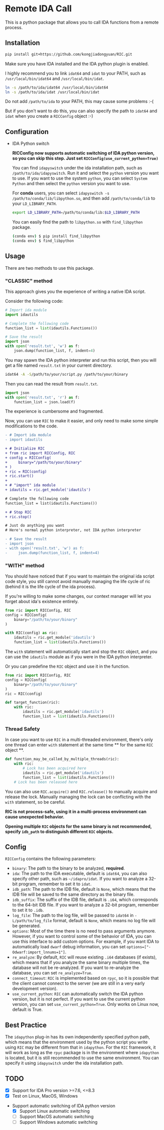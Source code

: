 # Remote IDA Call

This is a python package that allows you to call IDA functions from a remote process.

## Installation

```bash
pip install git+https://github.com/kongjiadongyuan/RIC.git
```

Make sure you have IDA installed and the IDA python plugin is enabled.

I highly recommend you to link `idat64` and `idat` to your PATH, such as `/usr/local/bin/idat64` and `/usr/local/bin/idat`.

```bash
ln -s /path/to/ida/idat64 /usr/local/bin/idat64
ln -s /path/to/ida/idat /usr/local/bin/idat
```

Do not add `/path/to/ida` to your PATH, this may cause some problems :-(

But if you don't want to do this, you can also specify the path to `idat64` and `idat` when you create a `RICConfig` object :-)

## Configuration

- IDA Python switch

    **RICConfig now supports automatic switching of IDA python version, so you can skip this step. Just set `RICConfig(use_current_python=True)`**

    You can find `idapyswitch` under the ida installation path, such as `/path/to/ida/idapyswitch`. Run it and select the `python` version you want to use. If you want to use the system `python`, you can select `System Python` and then select the `python` version you want to use.

    For **conda** users, you can select `idapyswitch -s /path/to/conda/lib/libpython.so`, and then add `/path/to/conda/lib` to your `LD_LIBRARY_PATH`.
    ```bash
    export LD_LIBRARY_PATH=/path/to/conda/lib:$LD_LIBRARY_PATH
    ```
    
    You can easily find the path to `libpython.so` with `find_libpython` package.
    ```bash
    (conda env) $ pip install find_libpython
    (conda env) $ find_libpython
    ```

## Usage

There are two methods to use this package.

### "CLASSIC" method

This approach gives you the experience of writing a native IDA script.

Consider the following code:

```python
# Import ida module
import idautils

# Complete the following code
function_list = list(idautils.Functions())

# Save the result
import json
with open('result.txt', 'w') as f:
    json.dump(function_list, f, indent=4)
```

You may spawn the IDA python interpreter and run this script, then you will get a file named `result.txt` in your current directory.

```bash
idat64 -A -S/path/to/your/script.py /path/to/your/binary
```

Then you can read the result from `result.txt`.

```python
import json
with open('result.txt', 'r') as f:
    function_list = json.load(f)
```

The experience is cumbersome and fragmented.

Now, you can use `RIC` to make it easier, and only need to make some simple modifications to the code.

```diff
- # Import ida module
- import idautils

+ # Initialize RIC
+ from ric import RICConfig, RIC
+ config = RICConfig(
+     binary="/path/to/your/binary"
+ )
+ ric = RIC(config)
+ ric.start()
+ 
+ # "import" ida module
+ idautils = ric.get_module('idautils')

# Complete the following code
function_list = list(idautils.Functions())

+ # Stop RIC
+ ric.stop()

# Just do anything you want
# Here's normal python interpreter, not IDA python interpreter

- # Save the result
- import json
- with open('result.txt', 'w') as f:
-     json.dump(function_list, f, indent=4)
```

### "WITH" method

You should have noticed that if you want to maintain the original ida script code style, you still cannot avoid manually managing the life cycle of ric (behind it is the life cycle of the ida process). 

If you're willing to make some changes, our context manager will let you forget about ida's existence entirely.

```python
from ric import RICConfig, RIC
config = RICConfig(
    binary="/path/to/your/binary"
)

with RIC(config) as ric:
    idautils = ric.get_module('idautils')
    function_list = list(idautils.Functions())
```

The `with` statement will automatically start and stop the `RIC` object, and you can use the `idautils` module as if you were in the IDA python interpreter.

Or you can predefine the `RIC` object and use it in the function.

```python
from ric import RICConfig, RIC
config = RICConfig(
    binary="/path/to/your/binary"
)
ric = RIC(config)

def target_function(ric):
    with ric:
        idautils = ric.get_module('idautils')
        function_list = list(idautils.Functions())
```

### Thread Safety

In case you want to use `RIC` in a multi-threaded environment, there's only one thread can enter `with` statement at the same time ** for the same `RIC` object **.

```python
def function_may_be_called_by_multiple_threads(ric):
    with ric:
        # Lock has been acquired here
        idautils = ric.get_module('idautils')
        function_list = list(idautils.Functions())
    # Lock has been released here
```

You can also use `RIC.acquire()` and `RIC.release()` to manually acquire and release the lock. Manually managing the lock can be conflicting with the `with` statement, so be careful.

**RIC is not process-safe, using it in a multi-process environment can cause unexpected behavior.**

**Opening multiple `RIC` objects for the same binary is not recommended, specify `idb_path` to distinguish different `RIC` objects.**


## Config

`RICConfig` contains the following parameters:
- `binary`: The path to the binary to be analyzed, **required**.
- `ida`: The path to the IDA executable, default is `idat64`, you can also specify other path, such as `~/idapro/idat`. If you want to analyze a 32-bit program, remember to set it to `idat`.
- `idb_path`: The path to the IDB file, default is `None`, which means that the IDB file will be saved to the same directory as the binary file.
- `idb_suffix`: The suffix of the IDB file, default is `.i64`, which corresponds to the 64-bit IDB file. If you want to analyze a 32-bit program, remember to set it to `.idb`.
- `log_file`: The path to the log file, will be passed to `idat64` in `-L/path/to/log_file` format, default is `None`, which means no log file will be generated.
- `options`: Most of the time there is no need to pass arguments anymore. However, if you want to control some of the behavior of IDA, you can use this interface to add custom options. For example, if you want IDA to automatically load `dwarf` debug information, you can set `options=["-Odwarf:import_lnnums=1"]`.
- `re_analyze`: By default, `RIC` will reuse existing `.i64` databases (if exists), which means that if you analyze the same binary multiple times, the database will not be re-analyzed. If you want to re-analyze the database, you can set `re_analyze=True`.
- `connect_timeout`: `RIC` is implemented based on `rpyc`, so it is possible that the client cannot connect to the server (we are still in a very early development version).
- `use_current_python`: `RIC` can automatically switch the IDA python version, but it is not perfect. If you want to use the current python version, you can set `use_current_python=True`. Only works on Linux now, default is True.


## Best Practice

The `idapython` plug-in has its own independently specified python path, which means that the environment used by the python script you write using `RIC` may be different from that in `idapython`. For the `RIC` framework, it will work as long as the `rpyc` package is in the environment where `idapython` is located, but it is still recommended to use the same environment. You can specify it using `idapyswitch` under the ida installation path.


## TODO

- [x] Support for IDA Pro version >=7.6, <=8.3
- [x] Test on Linux, MacOS, Windows
- Support automatic switching of IDA python version
    - [x] Support Linux automatic switching
    - [ ] Support MacOS automatic switching
    - [ ] Support Windows automatic switching